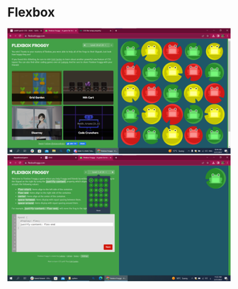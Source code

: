 # Flexbox
![game](Screenshot%202023-02-27%20104440.png)
![game](Screenshot%202023-02-27%20112320.png)
